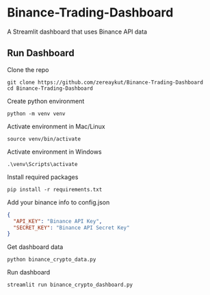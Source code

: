 # Binance-Trading-Dashboard
A Streamlit dashboard that uses Binance API data

## Run Dashboard
Clone the repo
```shell
git clone https://github.com/zereaykut/Binance-Trading-Dashboard
cd Binance-Trading-Dashboard
```

Create python environment
```shell
python -m venv venv
```

Activate environment in Mac/Linux 
```shell
source venv/bin/activate
```

Activate environment in Windows 
```shell
.\venv\Scripts\activate
```

Install required packages
```shell
pip install -r requirements.txt
```

Add your binance info to config.json
```json
{
  "API_KEY": "Binance API Key",
  "SECRET_KEY": "Binance API Secret Key"
}
```

Get dashboard data
```shell
python binance_crypto_data.py
```

Run dashboard
```shell
streamlit run binance_crypto_dashboard.py
```
